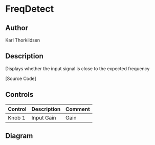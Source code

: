 # FreqDetect

## Author

Karl Thorkildsen

## Description
Displays whether the input signal is close to the expected frequency

[Source Code]
  
## Controls
| Control | Description | Comment |
| --- | --- | --- |
| Knob 1 | Input Gain | Gain |

## Diagram


